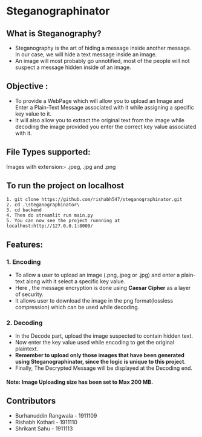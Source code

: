 # Steganographinator


## What is Steganography?
* Steganography is the art of hiding a message inside another message. In our case, we will hide a text message inside an image. 
* An image will most probably go unnotified, most of the people will not suspect a message hidden inside of an image.

## Objective : 
* To provide a WebPage which will allow you to upload an Image and Enter a Plain-Text Message associated with it while assigning a specific key value to it.
* It will also allow you to extract the original text from the image while decoding the image provided you enter the correct key value associated with it.

## File Types supported: 
Images with extension:- .jpeg, .jpg and .png

## To run the project on localhost
```
1. git clone https://github.com/rishabh547/steganographinator.git
2. cd .\steganographinator\
3. cd backend
4. Then do streamlit run main.py
5. You can now see the project runnning at localhost:http://127.0.0.1:8000/
```

## Features:

 ### 1. Encoding
  * To allow a user to upload an image (.png,.jpeg or .jpg) and enter a plain-text along with it select a specific key value.
  * Here , the message encryption is done using **Caesar Cipher** as a layer of security.
  * It allows user to download the image in the png format(lossless compression) which can be used while decoding.
 
 ### 2. Decoding
  * In the Decode part, upload the image suspected to contain hidden text.
  * Now enter the key value used while encoding to get the original plaintext.
  * **Remember to upload only those images that have been generated using Steganographinator, since the logic is unique to this project**.
  * Finally, The Decrypted Message will be displayed at the Decoding end. 
 
 #### Note: Image Uploading size has been set to Max 200 MB.
 
## Contributors
 * Burhanuddin Rangwala - 1911109
 * Rishabh Kothari - 1911110
 * Shrikant Sahu - 1911113
